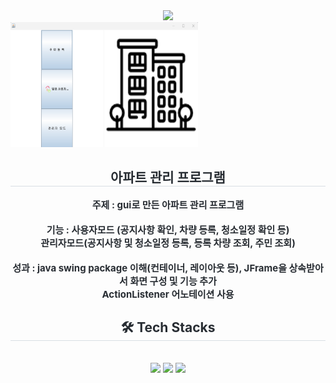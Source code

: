 <div align= "center">
    <img src="https://capsule-render.vercel.app/api?type=waving&color=auto&height=180&text=Apartment%20GUI%20Project&animation=fadeIn&fontColor=000000&fontSize=70" />
    </div>
    <img src="imagee/1.png" width=300 height=200>
    <div align= "center"> 
    <h2 style="border-bottom: 1px solid #d8dee4; color: #282d33;"> 아파트 관리 프로그램 </h2>  
    <div style="font-weight: 700; font-size: 15px; text-align: center; color: #282d33;"> 주제 : gui로 만든 아파트 관리 프로그램 <br><br>
      기능 : 사용자모드 (공지사항 확인, 차량 등록, 청소일정 확인 등)<br>
      관리자모드(공지사항 및 청소일정 등록, 등록 차량 조회, 주민 조회)<br><br>
      성과 : java swing package 이해(컨테이너, 레이아웃 등), JFrame을 상속받아서 화면 구성 및 기능 추가<br>
        ActionListener 어노테이션 사용 </div> 
    </div>
    <div align= "center">
    <h2 style="border-bottom: 1px solid #d8dee4; color: #282d33;"> 🛠️ Tech Stacks </h2> <br> 
    <div style="margin: 0 auto; text-align: center;" align= "center"> <img src="https://img.shields.io/badge/Java-007396?style=plastic&logo=Java&logoColor=white">
          <img src="https://img.shields.io/badge/Oracle-F80000?style=plastic&logo=Oracle&logoColor=white">
      <img src="https://img.shields.io/badge/Eclipse-2C2255?style=plastic&logo=Spring&logoColor=white">
          </div>
    </div>
    
